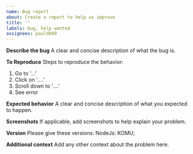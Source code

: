 ```yaml
---
name: Bug report
about: Create a report to help us improve
title: ''
labels: bug, help wanted
assignees: pauldb09
---
```


**Describe the bug**
A clear and concise description of what the bug is.

**To Reproduce**
Steps to reproduce the behavior:

1. Go to '...'
2. Click on '....'
3. Scroll down to '....'
4. See error

**Expected behavior**
A clear and concise description of what you expected to happen.

**Screenshots**
If applicable, add screenshots to help explain your problem.

**Version**
Please give these versions:
NodeJs:
KOMU;

**Additional context**
Add any other context about the problem here.

